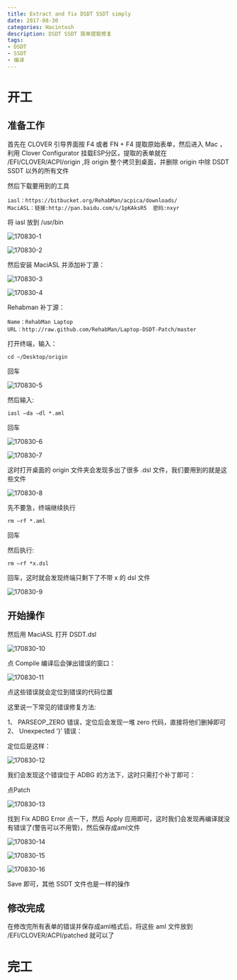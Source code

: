 ```yaml
---
title: Extract and fix DSDT SSDT simply
date: 2017-08-30
categories: Hacintosh
description: DSDT SSDT 简单提取修复
tags:
- DSDT
- SSDT
- 编译
---
```


# 开工
## 准备工作
首先在 CLOVER 引导界面按 F4 或者 FN + F4 提取原始表单，然后进入 Mac ，利用 Clover Configurator 挂载ESP分区，提取的表单就在 /EFI/CLOVER/ACPI/origin ,将 origin 整个拷贝到桌面，并删除 origin 中除 DSDT SSDT 以外的所有文件

然后下载要用到的工具

```
iasl：https://bitbucket.org/RehabMan/acpica/downloads/
MaciASL：链接:http://pan.baidu.com/s/1pKAksR5  密码:nxyr
```
  
将 iasl 放到 /usr/bin 

![170830-1](http://ovefvi4g3.bkt.clouddn.com/170830-1-1.png)

![170830-2](http://ovefvi4g3.bkt.clouddn.com/170830-2-1.png)

然后安装 MaciASL 并添加补丁源：

![170830-3](http://ovefvi4g3.bkt.clouddn.com/170830-3-1.png)

![170830-4](http://ovefvi4g3.bkt.clouddn.com/170830-4-1.png)

 Rehabman 补丁源：

```
Name：RehabMan Laptop 
URL：http://raw.github.com/RehabMan/Laptop-DSDT-Patch/master
```

打开终端，输入：

```
cd ~/Desktop/origin 
```

回车

![170830-5](http://ovefvi4g3.bkt.clouddn.com/170830-5-1.png)

然后输入:

```
iasl –da –dl *.aml 
```
  
回车

![170830-6](http://ovefvi4g3.bkt.clouddn.com/170830-6-1.png)

![170830-7](http://ovefvi4g3.bkt.clouddn.com/170830-7-1.png)

这时打开桌面的 origin 文件夹会发现多出了很多 .dsl 文件，我们要用到的就是这些文件

![170830-8](http://ovefvi4g3.bkt.clouddn.com/170830-8-1.png)

先不要急，终端继续执行

```
rm –rf *.aml 
```
  
回车

然后执行:

```
rm –rf *x.dsl 
```
  
回车，这时就会发现终端只剩下了不带 x 的 dsl 文件

![170830-9](http://ovefvi4g3.bkt.clouddn.com/170830-9-1.png)

## 开始操作
然后用 MaciASL 打开 DSDT.dsl 

![170830-10](http://ovefvi4g3.bkt.clouddn.com/170830-10-1.png)

点 Compile 编译后会弹出错误的窗口：

![170830-11](http://ovefvi4g3.bkt.clouddn.com/170830-11-1.png)

点这些错误就会定位到错误的代码位置

这里说一下常见的错误修复方法:

1、 PARSEOP_ZERO 错误，定位后会发现一堆 zero 代码，直接将他们删掉即可   
2、 Unexpected ‘}’ 错误：
    
定位后是这样：

![170830-12](http://ovefvi4g3.bkt.clouddn.com/170830-12-1.png)

我们会发现这个错误位于 ADBG 的方法下，这时只需打个补丁即可：
    
点Patch

![170830-13](http://ovefvi4g3.bkt.clouddn.com/170830-13-1.png)

找到 Fix ADBG Error 点一下，然后 Apply 应用即可，这时我们会发现再编译就没有错误了(警告可以不用管)，然后保存成aml文件

![170830-14](http://ovefvi4g3.bkt.clouddn.com/170830-14-1.png)

![170830-15](http://ovefvi4g3.bkt.clouddn.com/170830-15-1.png)

![170830-16](http://ovefvi4g3.bkt.clouddn.com/170830-16-1.png)

 Save 即可，其他 SSDT 文件也是一样的操作

## 修改完成
在修改完所有表单的错误并保存成aml格式后，将这些 aml 文件放到 /EFI/CLOVER/ACPI/patched 就可以了

# 完工


